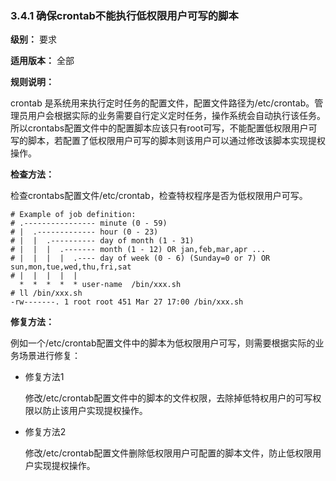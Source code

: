 ### 3.4.1 确保crontab不能执行低权限用户可写的脚本

**级别：** 要求

**适用版本：** 全部

**规则说明：** 

crontab 是系统用来执行定时任务的配置文件，配置文件路径为/etc/crontab。管理员用户会根据实际的业务需要自行定义定时任务，操作系统会自动执行该任务。所以crontabs配置文件中的配置脚本应该只有root可写，不能配置低权限用户可写的脚本，若配置了低权限用户可写的脚本则该用户可以通过修改该脚本实现提权操作。

**检查方法：**

检查crontabs配置文件/etc/crontab，检查特权程序是否为低权限用户可写。

```
# Example of job definition:
# .---------------- minute (0 - 59)
# |  .------------- hour (0 - 23)
# |  |  .---------- day of month (1 - 31)
# |  |  |  .------- month (1 - 12) OR jan,feb,mar,apr ...
# |  |  |  |  .---- day of week (0 - 6) (Sunday=0 or 7) OR sun,mon,tue,wed,thu,fri,sat
# |  |  |  |  |
  *  *  *  *  * user-name  /bin/xxx.sh
# ll /bin/xxx.sh
-rw-------. 1 root root 451 Mar 27 17:00 /bin/xxx.sh
```

**修复方法：**

例如一个/etc/crontab配置文件中的脚本为低权限用户可写，则需要根据实际的业务场景进行修复：

- 修复方法1

  修改/etc/crontab配置文件中的脚本的文件权限，去除掉低特权用户的可写权限以防止该用户实现提权操作。

- 修复方法2

  修改/etc/crontab配置文件删除低权限用户可配置的脚本文件，防止低权限用户实现提权操作。